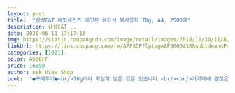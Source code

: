 ```yaml
---
layout: post 
title:  "삼성C&T 에잇세컨즈 에잇몬 에디션 복사용지 70g, A4, 2500매" 
description: 삼성C&T ..
date: 2020-06-11 17:17:18 
img: https://static.coupangcdn.com/image/retail/images/2018/10/30/11/8/af03aafe-f25b-41ca-b3eb-64feb6aaa0d1.jpg 
linkUrl: https://link.coupang.com/re/AFFSDP?lptag=AF3600438&subid=ahnPublicAsk&pageKey=150911155&itemId=435731946&vendorItemId=4076601909&traceid=V0-113-e90b1143976cd8c3 
categories: [1021] 
color: A566FF 
price: 16890 
author: Ask View Shop 
cont:  "●구매후기●<br/>70g이라 확실히 얇은 감은 있습니다.<br/><br/>가격대배 괜찮은 편이라고 생각합니다.<br/><br/>같은 브랜드 80gT쓰다가 바꿔서 질 차이가 좀 느껴져요.<br/>.<br/> 담번에 80g대로 돌아갈 듯.<br/>.<br/> ^^<br/>너무 좋은 복사지는 필요없거나 복사 많이하시는 분들은 이 복사지 추천합니다<br/>문자 위주의 프린트라면 양면 복사해도 좋아요.<br/><br/>비침은 약간 있지만 양면 복사해도 앞 프린트면이 뒤 프린트면에 그닥 영향을 주지는 않습니다.<br/><br/>중요도가 떨어지는 서류 인쇄물용으로 쓰기엔 적합하네요.<br/><br/>지금 사용하는 프린터는 삼성 레이저 프린터인데 걸림 거의 없이 잘 프린트 되고 있어요.<br/><br/>직업상 프린트를 많이 해야 해서 복사지를 많이 쓰는 편입니다.<br/><br/>항상 양면 복사를 해야해서 용지걸림이 되는 순간 욱하고 용지 빼내고 다시 설정해야하고 해서 용지 선택할 때나 용지 넣을 때나 주의하는데 삼성 복사지는 항상 배신하지 않더라고요.<br/><br/>" 
---
```

